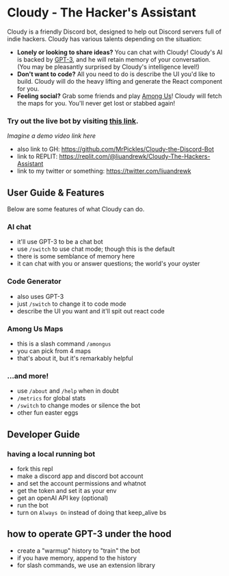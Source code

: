 # Cloudy - The Hacker's Assistant

Cloudy is a friendly Discord bot, designed to help out Discord servers full of
indie hackers. Cloudy has various talents depending on the situation:

* **Lonely or looking to share ideas?** You can chat with Cloudy! Cloudy's AI is
  backed by [GPT-3][gpt], and he will retain memory of your conversation. (You
  may be pleasantly surprised by Cloudy's intelligence level!)
* **Don't want to code?** All you need to do is describe the UI you'd like to
  build. Cloudy will do the heavy lifting and generate the React component for you.
* **Feeling social?** Grab some friends and play [Among Us][]! Cloudy will fetch
  the maps for you. You'll never get lost or stabbed again!

### Try out the live bot by visiting [this link][invite link].


_Imagine a demo video link here_

* also link to GH: https://github.com/MrPickles/Cloudy-the-Discord-Bot
* link to REPLIT: https://replit.com/@liuandrewk/Cloudy-The-Hackers-Assistant
* link to my twitter or something: https://twitter.com/liuandrewk

## User Guide & Features

Below are some features of what Cloudy can do.

### AI chat

* it'll use GPT-3 to be a chat bot
* use `/switch` to use chat mode; though this is the default
* there is some semblance of memory here
* it can chat with you or answer questions; the world's your oyster

### Code Generator

* also uses GPT-3
* just `/switch` to change it to code mode
* describe the UI you want and it'll spit out react code

### Among Us Maps

* this is a slash command `/amongus`
* you can pick from 4 maps
* that's about it, but it's remarkably helpful

### ...and more!

* use `/about` and `/help` when in doubt
* `/metrics` for global stats
* `/switch` to change modes or silence the bot
* other fun easter eggs

## Developer Guide

### having a local running bot

* fork this repl
* make a discord app and discord bot account
* and set the account permissions and whatnot
* get the token and set it as your env
* get an openAI API key (optional)
* run the bot
* turn on `Always On` instead of doing that keep_alive bs

## how to operate GPT-3 under the hood

* create a "warmup" history to "train" the bot
* if you have memory, append to the history
* for slash commands, we use an extension library


[invite link]: https://discord.com/oauth2/authorize?client_id=847843661973684224&permissions=18496&scope=bot%20applications.commands
[Among Us]: https://en.wikipedia.org/wiki/Among_Us
[gpt]: https://openai.com/blog/gpt-3-apps/